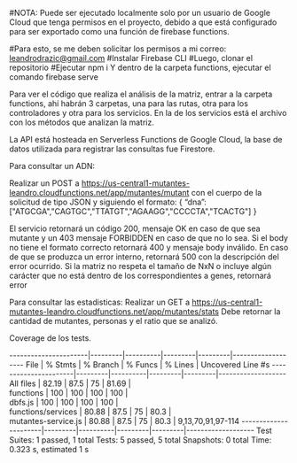 #NOTA: Puede ser ejecutado localmente solo por un usuario de Google Cloud que tenga permisos en el proyecto, debido a que está configurado para ser exportado como una función de firebase functions.



#Para esto, se me deben solicitar los permisos a mi correo: leandrodrazic@gmail.com
#Instalar Firebase CLI
#Luego, clonar el repositorio
#Ejecutar npm i
Y dentro de la carpeta functions, ejecutar el comando firebase serve


Para ver el código que realiza el análisis de la matriz, entrar a la carpeta functions, ahí habrán 3 carpetas, una para las rutas, otra para los controladores y otra para los servicios.
En la de los servicios está el archivo con los métodos que analizan la matriz.


La API está hosteada en Serverless Functions de Google Cloud, la base de datos utilizada para registrar las consultas fue Firestore.

Para consultar un ADN:

Realizar un POST a https://us-central1-mutantes-leandro.cloudfunctions.net/app/mutantes/mutant
con el cuerpo de la solicitud de tipo JSON y siguiendo el formato: 
{
“dna”:["ATGCGA","CAGTGC","TTATGT","AGAAGG","CCCCTA","TCACTG"]
}

El servicio retornará un código 200, mensaje OK en caso de que sea mutante y un 403 mensaje FORBIDDEN en caso de que no lo sea.
Si el body no tiene el formato correcto retornará 400 y mensaje body inválido.
En caso de que se produzca un error interno, retornará 500 con la descripción del error ocurrido.
Si la matriz no respeta el tamaño de NxN o incluye algún carácter que no está dentro de los correspondientes a genes, retornará error

Para consultar las estadisticas:
Realizar un GET a https://us-central1-mutantes-leandro.cloudfunctions.net/app/mutantes/stats
Debe retornar la cantidad de mutantes, personas y el ratio que se analizó.


Coverage de los tests.

----------------------|---------|----------|---------|---------|-------------------
File                  | % Stmts | % Branch | % Funcs | % Lines | Uncovered Line #s 
----------------------|---------|----------|---------|---------|-------------------
All files             |   82.19 |     87.5 |      75 |   81.69 |                   
 functions            |     100 |      100 |     100 |     100 |                   
  dbfs.js             |     100 |      100 |     100 |     100 |                   
 functions/services   |   80.88 |     87.5 |      75 |    80.3 |                   
  mutantes-service.js |   80.88 |     87.5 |      75 |    80.3 | 9,13,70,91,97-114 
----------------------|---------|----------|---------|---------|-------------------
Test Suites: 1 passed, 1 total
Tests:       5 passed, 5 total
Snapshots:   0 total
Time:        0.323 s, estimated 1 s
